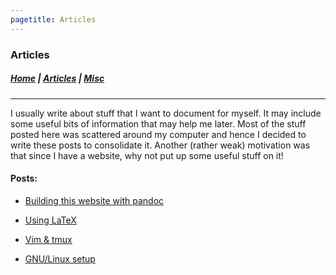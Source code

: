```yaml
---
pagetitle: Articles
---
```


### Articles 

##### [Home](index.html) |  [Articles](articles.html) | [Misc](misc.html) 

---

I usually write about stuff that I want to document for myself. It may
include some useful bits of information that may help me later. 
Most of the stuff posted here was scattered around my computer and hence
I decided to write these posts to consolidate it.
Another (rather weak) motivation was that since I have a website,
why not put up some useful stuff on it!


#### Posts:

- [Building this website with pandoc](making_website.html)

- [Using LaTeX](latexsetup.html)

- [Vim & tmux](vimtmux.html)

- [GNU/Linux setup](linuxsetup.html)






